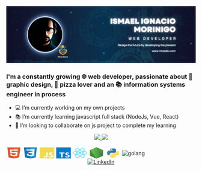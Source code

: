 <div align="center">
    <a href="https://miraidev.com"></s>
        <img  src="./icons/banner.png" alt="banner" />
    </a> 
</div>

### I'm a constantly growing 🌐 web developer, passionate about 🎨 graphic design, 🍕 pizza lover and an 📚 information systems engineer in process 


- :computer: I’m currently working on my own projects
- 📚 I’m currently learning javascript full stack (NodeJs, Vue, React)
- :eyes: I’m looking to collaborate on js project to complete my learning

<div align="center">
    <a href="thecoderbutcher.github.io" target="_blank">
      <img height="200em" src="https://github-readme-stats.vercel.app/api?username=thecoderbutcher&show_icons=true&theme=github_dark&include_all_commits=true&count_private=true">
      <img height="200em" src="https://github-readme-stats.vercel.app/api/top-langs/?username=thecoderbutcher&layout=compact&langs_count=16&theme=github_dark">
    </a>
</div>
<br>
<div align="center" style="display: inline-block;">
    <img align="center" height="30" width="40" src="https://raw.githubusercontent.com/devicons/devicon/master/icons/html5/html5-original.svg" alt="html5">
    <img align="center" height="30" width="40" src="https://raw.githubusercontent.com/devicons/devicon/master/icons/css3/css3-original.svg" alt="css3">
    <img align="center" height="30" width="40" src="https://raw.githubusercontent.com/devicons/devicon/master/icons/javascript/javascript-plain.svg" alt="js">
    <img align="center" height="30" width="40" src="https://raw.githubusercontent.com/devicons/devicon/master/icons/typescript/typescript-plain.svg" alt="ts">
    <img align="center" height="30" width="40" src="https://raw.githubusercontent.com/devicons/devicon/master/icons/react/react-original.svg" alt="js">
    <img align="center" height="30" width="40" src="https://raw.githubusercontent.com/devicons/devicon/master/icons/nodejs/nodejs-original.svg" alt="nodejs">
    <img align="center" height="30" width="40" src="https://raw.githubusercontent.com/devicons/devicon/master/icons/python/python-original.svg" alt="python">
    <img align="center" height="30" width="40" src="https://raw.githubusercontent.com/jmnote/z-icons/master/svg/go.svg" alt="golang">
    
</div>
<br>
<div align="center">
    <a href="https://www.linkedin.com/in/ignaciomorinigo/"></s><img  src="https://img.shields.io/badge/LinkedIn-0077B5?style=for-the-badge&logo=linkedin&logoColor=white" alt="LinkedIn"></a>
</div>
